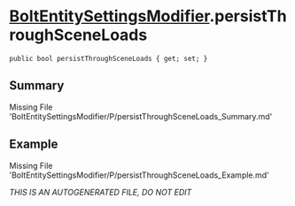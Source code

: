 # [BoltEntitySettingsModifier](Types/BoltEntitySettingsModifier.md).persistThroughSceneLoads
`public bool persistThroughSceneLoads { get; set; }`
## Summary
Missing File 'BoltEntitySettingsModifier/P/persistThroughSceneLoads_Summary.md'
## Example
Missing File 'BoltEntitySettingsModifier/P/persistThroughSceneLoads_Example.md'

*THIS IS AN AUTOGENERATED FILE, DO NOT EDIT*
